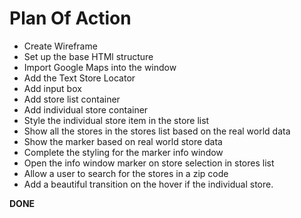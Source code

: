 # Plan Of Action


- Create Wireframe 
- Set up the base HTMl structure 
- Import Google Maps into the window 
- Add the Text Store Locator 
- Add input box 
- Add store list container 
- Add individual store container 
- Style the individual store item in the store list 
- Show all the stores in the stores list based on the real world data 
- Show the marker based on real world store data 
- Complete the styling for the marker info window 
- Open the info window marker on store selection in stores list 
- Allow a user to search for the stores in a zip code 
- Add a beautiful transition on the hover if the individual store.

**DONE**
